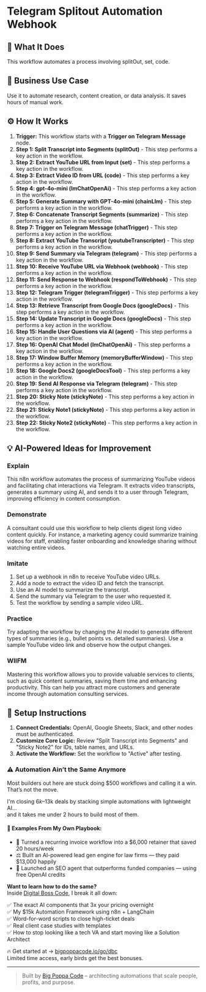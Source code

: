 # Telegram Splitout Automation Webhook

## 🚀 What It Does
This workflow automates a process involving splitOut, set, code.

## 💼 Business Use Case
Use it to automate research, content creation, or data analysis. It saves hours of manual work.

## ⚙️ How It Works
1.  **Trigger:** This workflow starts with a **Trigger on Telegram Message** node.
2. **Step 1: Split Transcript into Segments (splitOut)** - This step performs a key action in the workflow.
3. **Step 2: Extract YouTube URL from Input (set)** - This step performs a key action in the workflow.
4. **Step 3: Extract Video ID from URL (code)** - This step performs a key action in the workflow.
5. **Step 4: gpt-4o-mini (lmChatOpenAi)** - This step performs a key action in the workflow.
6. **Step 5: Generate Summary with GPT-4o-mini (chainLlm)** - This step performs a key action in the workflow.
7. **Step 6: Concatenate Transcript Segments (summarize)** - This step performs a key action in the workflow.
8. **Step 7: Trigger on Telegram Message (chatTrigger)** - This step performs a key action in the workflow.
9. **Step 8: Extract YouTube Transcript (youtubeTranscripter)** - This step performs a key action in the workflow.
10. **Step 9: Send Summary via Telegram (telegram)** - This step performs a key action in the workflow.
11. **Step 10: Receive YouTube URL via Webhook (webhook)** - This step performs a key action in the workflow.
12. **Step 11: Send Response to Webhook (respondToWebhook)** - This step performs a key action in the workflow.
13. **Step 12: Telegram Trigger (telegramTrigger)** - This step performs a key action in the workflow.
14. **Step 13: Retrieve Transcript from Google Docs (googleDocs)** - This step performs a key action in the workflow.
15. **Step 14: Update Transcript in Google Docs (googleDocs)** - This step performs a key action in the workflow.
16. **Step 15: Handle User Questions via AI (agent)** - This step performs a key action in the workflow.
17. **Step 16: OpenAI Chat Model (lmChatOpenAi)** - This step performs a key action in the workflow.
18. **Step 17: Window Buffer Memory (memoryBufferWindow)** - This step performs a key action in the workflow.
19. **Step 18: Google Docs2 (googleDocsTool)** - This step performs a key action in the workflow.
20. **Step 19: Send AI Response via Telegram (telegram)** - This step performs a key action in the workflow.
21. **Step 20: Sticky Note (stickyNote)** - This step performs a key action in the workflow.
22. **Step 21: Sticky Note1 (stickyNote)** - This step performs a key action in the workflow.
23. **Step 22: Sticky Note2 (stickyNote)** - This step performs a key action in the workflow.

## 💡 AI-Powered Ideas for Improvement
### Explain
This n8n workflow automates the process of summarizing YouTube videos and facilitating chat interactions via Telegram. It extracts video transcripts, generates a summary using AI, and sends it to a user through Telegram, improving efficiency in content consumption.

### Demonstrate
A consultant could use this workflow to help clients digest long video content quickly. For instance, a marketing agency could summarize training videos for staff, enabling faster onboarding and knowledge sharing without watching entire videos.

### Imitate
1. Set up a webhook in n8n to receive YouTube video URLs.
2. Add a node to extract the video ID and fetch the transcript.
3. Use an AI model to summarize the transcript.
4. Send the summary via Telegram to the user who requested it.
5. Test the workflow by sending a sample video URL.

### Practice
Try adapting the workflow by changing the AI model to generate different types of summaries (e.g., bullet points vs. detailed summaries). Use a sample YouTube video link and observe how the output changes.

### WIIFM
Mastering this workflow allows you to provide valuable services to clients, such as quick content summaries, saving them time and enhancing productivity. This can help you attract more customers and generate income through automation consulting services.

## 🔧 Setup Instructions
1. **Connect Credentials:** OpenAI, Google Sheets, Slack, and other nodes must be authenticated.
2. **Customize Core Logic:** Review "Split Transcript into Segments" and "Sticky Note2" for IDs, table names, and URLs.
3. **Activate the Workflow:** Set the workflow to "Active" after testing.

### ⚠️ Automation Ain’t the Same Anymore

Most builders out here are stuck doing $500 workflows and calling it a win.  
That’s not the move.  

I'm closing $6k–$13k deals by stacking simple automations with lightweight AI...  
and it takes me under 2 hours to build most of them.

#### 🧠 Examples From My Own Playbook:
- 🔁 Turned a recurring invoice workflow into a $6,000 retainer that saved 20 hours/week  
- ⚖️ Built an AI-powered lead gen engine for law firms — they paid $13,000 happily  
- 🚀 Launched an SEO agent that outperforms funded companies — using free OpenAI credits  

**Want to learn how to do the same?**  
Inside [Digital Boss Code](https://bigpoppacode.io/go/dbc), I break it all down:

✅ The exact AI components that 3x your pricing overnight  
✅ My $15k Automation Framework using n8n + LangChain  
✅ Word-for-word scripts to close high-ticket deals  
✅ Real client case studies with templates  
✅ How to stop looking like a tech VA and start moving like a Solution Architect  

🔥 Get started at → [bigpoppacode.io/go/dbc](https://bigpoppacode.io/go/dbc)  
Limited time access, early birds get the best bonuses.

---
> Built by [Big Poppa Code](https://bigpoppacode.io) – architecting automations that scale people, profits, and purpose.
